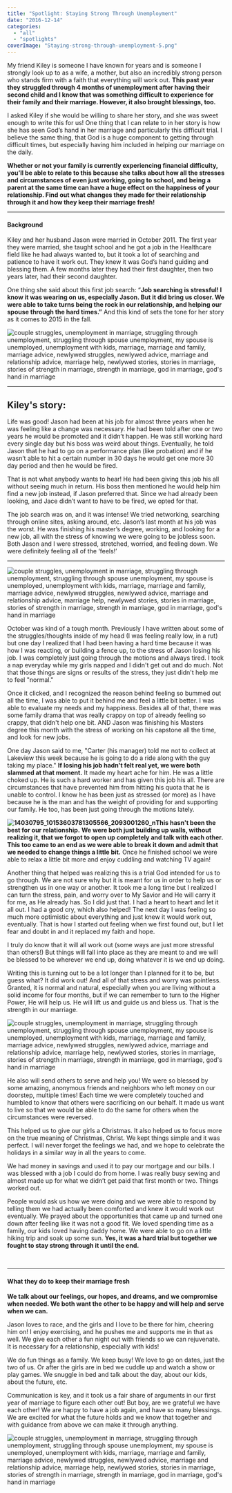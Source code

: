 ```yaml
---
title: "Spotlight: Staying Strong Through Unemployment"
date: "2016-12-14"
categories: 
  - "all"
  - "spotlights"
coverImage: "Staying-strong-through-unemployment-5.png"
---
```


My friend Kiley is someone I have known for years and is someone I strongly look up to as a wife, a mother, but also an incredibly strong person who stands firm with a faith that everything will work out. **This past year they struggled through 4 months of unemployment after having their second child and I know that was something difficult to experience for their family and their marriage. However, it also brought blessings, too.**

I asked Kiley if she would be willing to share her story, and she was sweet enough to write this for us! One thing that I can relate to in her story is how she has seen God’s hand in her marriage and particularly this difficult trial. I believe the same thing, that God is a huge component to getting through difficult times, but especially having him included in helping our marriage on the daily.

**Whether or not your family is currently experiencing financial difficulty, you’ll be able to relate to this because she talks about how all the stresses and circumstances of even just working, going to school, and being a parent at the same time can have a huge effect on the happiness of your relationship. Find out what changes they made for their relationship through it and how they keep their marriage fresh!**

* * *

#### Background

Kiley and her husband Jason were married in October 2011. The first year they were married, she taught school and he got a job in the Healthcare field like he had always wanted to, but it took a lot of searching and patience to have it work out. They knew it was God’s hand guiding and blessing them. A few months later they had their first daughter, then two years later, had their second daughter.

One thing she said about this first job search: “**Job searching is stressful! I know it was wearing on us, especially Jason. But it did bring us closer. We were able to take turns being the rock in our relationship, and helping our spouse through the hard times.”** And this kind of sets the tone for her story as it comes to 2015 in the fall.

![couple struggles, unemployment in marriage, struggling through unemployment, struggling through spouse unemployment, my spouse is unemployed, unemployment with kids, marriage, marriage and family, marriage advice, newlywed struggles, newlywed advice, marriage and relationship advice, marriage help, newlywed stories, stories in marriage, stories of strength in marriage, strength in marriage, god in marriage, god's hand in marriage](/images/kiley-and-family.jpg)

* * *

## Kiley's story:

Life was good! Jason had been at his job for almost three years when he was feeling like a change was necessary. He had been told after one or two years he would be promoted and it didn’t happen. He was still working hard every single day but his boss was weird about things. Eventually, he told Jason that he had to go on a performance plan (like probation) and if he wasn’t able to hit a certain number in 30 days he would get one more 30 day period and then he would be fired.

That is not what anybody wants to hear! He had been giving this job his all without seeing much in return. His boss then mentioned he would help him find a new job instead, if Jason preferred that. Since we had already been looking, and Jace didn’t want to have to be fired, we opted for that.

The job search was on, and it was intense! We tried networking, searching through online sites, asking around, etc. Jason’s last month at his job was the worst. He was finishing his master’s degree, working, and looking for a new job, all with the stress of knowing we were going to be jobless soon. Both Jason and I were stressed, stretched, worried, and feeling down. We were definitely feeling all of the ‘feels!’

* * *

![couple struggles, unemployment in marriage, struggling through unemployment, struggling through spouse unemployment, my spouse is unemployed, unemployment with kids, marriage, marriage and family, marriage advice, newlywed struggles, newlywed advice, marriage and relationship advice, marriage help, newlywed stories, stories in marriage, stories of strength in marriage, strength in marriage, god in marriage, god's hand in marriage](/images/15424504_10153900787310566_229548992_n.jpg)

October was kind of a tough month. Previously I have written about some of the struggles/thoughts inside of my head (I was feeling really low, in a rut) but one day I realized that I had been having a hard time because it was how I was reacting, or building a fence up, to the stress of Jason losing his job. I was completely just going through the motions and always tired. I took a nap everyday while my girls napped and I didn't get out and do much. Not that those things are signs or results of the stress, they just didn't help me to feel "normal."

Once it clicked, and I recognized the reason behind feeling so bummed out all the time, I was able to put it behind me and feel a little bit better. I was able to evaluate my needs and my happiness. Besides all of that, there was some family drama that was really crappy on top of already feeling so crappy, that didn't help one bit. AND Jason was finishing his Masters degree this month with the stress of working on his capstone all the time, and look for new jobs.

One day Jason said to me, "Carter (his manager) told me not to collect at Lakeview this week because he is going to do a ride along with the guy taking my place." **If losing his job hadn't felt real yet, we were both slammed at that moment.** It made my heart ache for him. He was a little choked up. He is such a hard worker and has given this job his all. There are circumstances that have prevented him from hitting his quota that he is unable to control. I know he has been just as stressed (or more) as I have because he is the man and has the weight of providing for and supporting our family. He too, has been just going through the motions lately.

**![14030795_10153603781305566_2093001260_n](/images/14030795_10153603781305566_2093001260_n.jpg)This hasn't been the best for our relationship.** **We were both just building up walls, without realizing it, that we forgot to open up completely and talk with each other. This too came to an end as we were able to break it down and admit that we needed to change things a little bit.** Once he finished school we were able to relax a little bit more and enjoy cuddling and watching TV again!

Another thing that helped was realizing this is a trial God intended for us to go through. We are not sure why but it is meant for us in order to help us or strengthen us in one way or another. It took me a long time but I realized I can turn the stress, pain, and worry over to My Savior and He will carry it for me, as He already has. So I did just that. I had a heart to heart and let it all out. I had a good cry, which also helped! The next day I was feeling so much more optimistic about everything and just knew it would work out, eventually. That is how I started out feeling when we first found out, but I let fear and doubt in and it replaced my faith and hope.

I truly do know that it will all work out (some ways are just more stressful than others!) But things will fall into place as they are meant to and we will be blessed to be wherever we end up, doing whatever it is we end up doing.

Writing this is turning out to be a lot longer than I planned for it to be, but guess what? It did work out! And all of that stress and worry was pointless. Granted, it is normal and natural, especially when you are living without a solid income for four months, but if we can remember to turn to the Higher Power, He will help us. He will lift us and guide us and bless us. That is the strength in our marriage.

![couple struggles, unemployment in marriage, struggling through unemployment, struggling through spouse unemployment, my spouse is unemployed, unemployment with kids, marriage, marriage and family, marriage advice, newlywed struggles, newlywed advice, marriage and relationship advice, marriage help, newlywed stories, stories in marriage, stories of strength in marriage, strength in marriage, god in marriage, god's hand in marriage](/images/14010021_10153603771115566_1017250799_n.jpg)

He also will send others to serve and help you! We were so blessed by some amazing, anonymous friends and neighbors who left money on our doorstep, multiple times! Each time we were completely touched and humbled to know that others were sacrificing on our behalf. It made us want to live so that we would be able to do the same for others when the circumstances were reversed.

This helped us to give our girls a Christmas. It also helped us to focus more on the true meaning of Christmas, Christ. We kept things simple and it was perfect. I will never forget the feelings we had, and we hope to celebrate the holidays in a similar way in all the years to come.

We had money in savings and used it to pay our mortgage and our bills. I was blessed with a job I could do from home. I was really busy sewing and almost made up for what we didn’t get paid that first month or two. Things worked out.

People would ask us how we were doing and we were able to respond by telling them we had actually been comforted and knew it would work out eventually. We prayed about the opportunities that came up and turned one down after feeling like it was not a good fit. We loved spending time as a family, our kids loved having daddy home. We were able to go on a little hiking trip and soak up some sun. **Yes, it was a hard trial but together we fought to stay strong through it until the end.**

 

* * *

#### What they do to keep their marriage fresh

**We talk about our feelings, our hopes, and dreams, and we compromise when needed. We both want the other to be happy and will help and serve when we can.**

Jason loves to race, and the girls and I love to be there for him, cheering him on! I enjoy exercising, and he pushes me and supports me in that as well. We give each other a fun night out with friends so we can rejuvenate. It is necessary for a relationship, especially with kids!

We do fun things as a family. We keep busy! We love to go on dates, just the two of us. Or after the girls are in bed we cuddle up and watch a show or play games. We snuggle in bed and talk about the day, about our kids, about the future, etc.

Communication is key, and it took us a fair share of arguments in our first year of marriage to figure each other out! But boy, are we grateful we have each other! We are happy to have a job again, and have so many blessings. We are excited for what the future holds and we know that together and with guidance from above we can make it through anything.

![couple struggles, unemployment in marriage, struggling through unemployment, struggling through spouse unemployment, my spouse is unemployed, unemployment with kids, marriage, marriage and family, marriage advice, newlywed struggles, newlywed advice, marriage and relationship advice, marriage help, newlywed stories, stories in marriage, stories of strength in marriage, strength in marriage, god in marriage, god's hand in marriage](/images/15494138_10153900790175566_1226348116_n-1.jpg)
